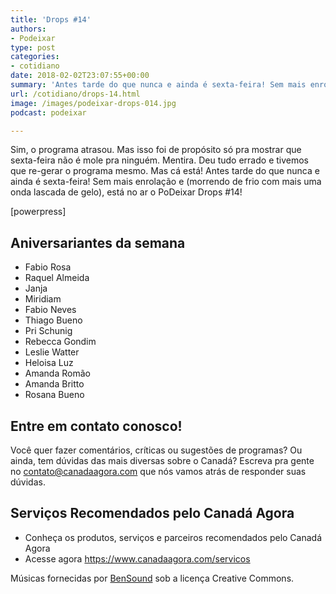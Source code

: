```yaml
---
title: 'Drops #14'
authors:
- Podeixar
type: post
categories:
- cotidiano
date: 2018-02-02T23:07:55+00:00
summary: 'Antes tarde do que nunca e ainda é sexta-feira! Sem mais enrolação e (morrendo de frio com mais uma onda lascada de gelo), está no ar o PoDeixar Drops #14!'
url: /cotidiano/drops-14.html
image: /images/podeixar-drops-014.jpg
podcast: podeixar

---
```

Sim, o programa atrasou. Mas isso foi de propósito só pra mostrar que sexta-feira não é mole pra ninguém. Mentira. Deu tudo errado e tivemos que re-gerar o programa mesmo. Mas cá está! Antes tarde do que nunca e ainda é sexta-feira! Sem mais enrolação e (morrendo de frio com mais uma onda lascada de gelo), está no ar o PoDeixar Drops #14!

[powerpress]

## Aniversariantes da semana

  * Fabio Rosa
  * Raquel Almeida
  * Janja
  * Miridiam
  * Fabio Neves
  * Thiago Bueno
  * Pri Schunig
  * Rebecca Gondim
  * Leslie Watter
  * Heloisa Luz
  * Amanda Romão
  * Amanda Britto
  * Rosana Bueno

## Entre em contato conosco!

Você quer fazer comentários, críticas ou sugestões de programas? Ou ainda, tem dúvidas das mais diversas sobre o Canadá? Escreva pra gente no <contato@canadaagora.com> que nós vamos atrás de responder suas dúvidas.

## Serviços Recomendados pelo Canadá Agora

  * Conheça os produtos, serviços e parceiros recomendados pelo Canadá Agora
  * Acesse agora <https://www.canadaagora.com/servicos>

Músicas fornecidas por <a href="http://www.bensound.com/" target="_blank" rel="noopener noreferrer">BenSound</a> sob a licença Creative Commons.